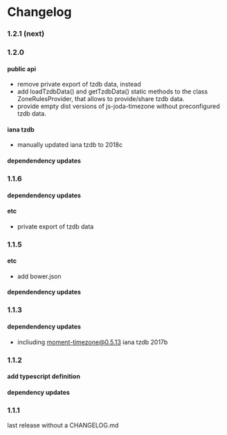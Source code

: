 Changelog
=========

### 1.2.1 (next)

### 1.2.0

#### public api
 
 * remove private export of tzdb data, instead 
 * add loadTzdbData() and getTzdbData() static methods to the class ZoneRulesProvider,
   that allows to provide/share tzdb data.
 * provide empty dist versions of js-joda-timezone without preconfigured tzdb data.
 
#### iana tzdb

 * manually updated iana tzdb to 2018c 
 
#### dependendency updates

### 1.1.6

#### dependendency updates

#### etc

 * private export of tzdb data

### 1.1.5

#### etc
 
 * add bower.json

#### dependendency updates

### 1.1.3

#### dependendency updates

* incliuding moment-timezone@0.5.13 iana tzdb 2017b

### 1.1.2

#### add typescript definition

#### dependency updates
  
### 1.1.1

last release without a CHANGELOG.md 
